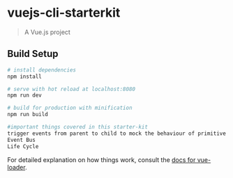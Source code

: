 # vuejs-cli-starterkit

> A Vue.js project

## Build Setup

``` bash
# install dependencies
npm install

# serve with hot reload at localhost:8080
npm run dev

# build for production with minification
npm run build

#important things covered in this starter-kit
trigger events from parent to child to mock the behaviour of primitive type to reference type
Event Bus
Life Cycle
```

For detailed explanation on how things work, consult the [docs for vue-loader](http://vuejs.github.io/vue-loader).


